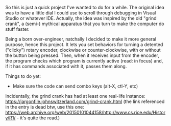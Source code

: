 So this is just a quick project I've wanted to do for a while. The original idea was to have a little dial I could use to scroll through debugging in Visual Studio or whatever IDE. Actually, the idea was inspired by the old "grind crank", a (semi-) mythical apparatus that you turn to make the computer do stuff faster.

Being a born over-engineer, natchally I decided to make it more general purpose, hence this project. It lets you set behaviors for turning a detented ("clicky") rotary encoder, clockwise or counter-clockwise, with or without the button being pressed. Then, when it receives input from the encoder, the program checks which program is currently active (read: in focus) and, if it has commands associated with it, passes them along.

Things to do yet:
* Make sure the code can send combo keys (alt-X, ctl-Y, etc)

Incidentally, the grind crank has had at least one real-life instance: https://jargonfile.johnswitzerland.com/grind-crank.html
(the link referenced in the entry is dead btw, use this one: https://web.archive.org/web/20150101044158/http://www.cs.rice.edu/History/R1/ - it's quite the read.)
